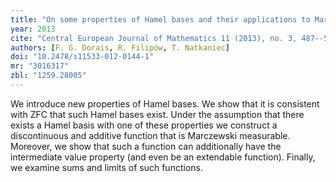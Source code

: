 ```yaml
---
title: "On some properties of Hamel bases and their applications to Marczewski measurable functions"
year: 2013
cite: "Central European Journal of Mathematics 11 (2013), no. 3, 487--508"
authors: [F. G. Dorais, R. Filipów, T. Natkaniec]
doi: "10.2478/s11533-012-0144-1"
mr: "3016317"
zbl: "1259.28005"
---
```

We introduce new properties of Hamel bases. We show that it is consistent with ZFC that such Hamel bases exist. Under the assumption that there exists a Hamel basis with one of these properties we construct a discontinuous and additive function that is Marczewski measurable. Moreover, we show that such a function can additionally have the intermediate value property (and even be an extendable function). Finally, we examine sums and limits of such functions.

